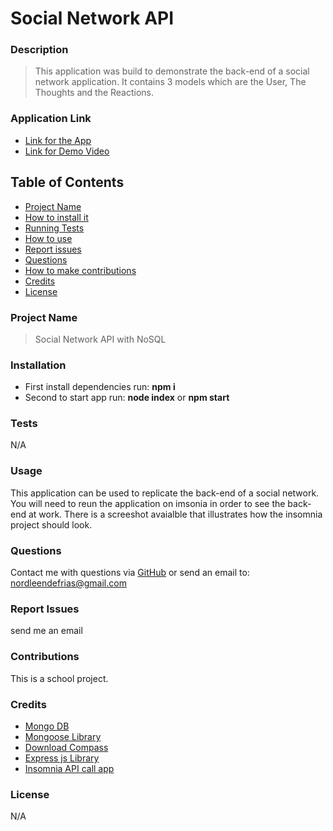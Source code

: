 # Social Network API

### **Description**
> This application was build to demonstrate the back-end of a social network application. It contains 3 models which are the User, The Thoughts and the Reactions. 

### **Application Link**
* [Link for the App]()
* [Link for Demo Video]()

## **Table of Contents**
- [Project Name](#project_name)
- [How to install it](#installation)
- [Running Tests](#tests)
- [How to use](#usage)
- [Report issues](#issues)
- [Questions](#username)
- [How to make contributions](#contributions)
- [Credits](#credits)
- [License](#license)
### **Project Name**
> Social Network API with NoSQL
### **Installation**
* First install dependencies run: **npm i**
* Second to start app run: **node index** or **npm start**
### **Tests**
N/A
### **Usage**
This application can be used to replicate the back-end of a social network. You will need to reun the application on imsonia in order to see the back-end at work. There is a screeshot avaialble that illustrates how the insomnia project should look.
### **Questions**
Contact me with questions via [GitHub](https://github.com/NDF-WEB-DEV) or send an email to: nordleendefrias@gmail.com
### **Report Issues**
send me an email
### **Contributions**
This is a school project.
### **Credits**
* [Mongo DB](https://www.mongodb.com/)
* [Mongoose Library](https://mongoosejs.com/)
* [Download Compass](https://www.mongodb.com/products/compass)
* [Express js Library](https://expressjs.com/)
* [Insomnia API call app](https://insomnia.rest/)
### **License**
N/A